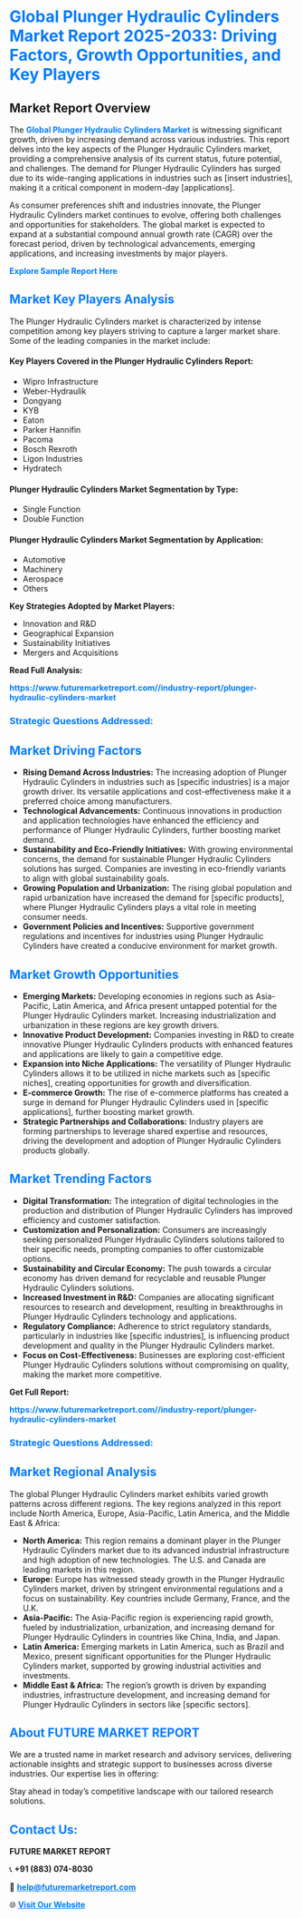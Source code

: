 <h1 style="color: #007BFF;">Global Plunger Hydraulic Cylinders Market Report 2025-2033: Driving Factors, Growth Opportunities, and Key Players</h1>

<section id="overview">
<h2>Market Report Overview</h2>
<p>The <a href="https://www.futuremarketreport.com//industry-report/plunger-hydraulic-cylinders-market" style="color: #007BFF; text-decoration: none;"><strong>Global Plunger Hydraulic Cylinders Market</strong></a> is witnessing significant growth, driven by increasing demand across various industries. This report delves into the key aspects of the Plunger Hydraulic Cylinders market, providing a comprehensive analysis of its current status, future potential, and challenges. The demand for Plunger Hydraulic Cylinders has surged due to its wide-ranging applications in industries such as [insert industries], making it a critical component in modern-day [applications].</p>
<p>As consumer preferences shift and industries innovate, the Plunger Hydraulic Cylinders market continues to evolve, offering both challenges and opportunities for stakeholders. The global market is expected to expand at a substantial compound annual growth rate (CAGR) over the forecast period, driven by technological advancements, emerging applications, and increasing investments by major players.</p>
</section>

<section id="overview">
<p><a href="https://www.futuremarketreport.com//request-sample/reportId=86373" style="color: #007BFF; text-decoration: none;"><strong>Explore Sample Report Here</strong></a></p>
</section>

<section id="key-players">
<h2 style="color: #007BFF;">Market Key Players Analysis</h2>
<p>The Plunger Hydraulic Cylinders market is characterized by intense competition among key players striving to capture a larger market share. Some of the leading companies in the market include:</p>
<h4>Key Players Covered in the Plunger Hydraulic Cylinders Report:</h4>
<ul><li>Wipro Infrastructure</li><li>Weber-Hydraulik</li><li>Dongyang</li><li>KYB</li><li>Eaton</li><li>Parker Hannifin</li><li>Pacoma</li><li>Bosch Rexroth</li><li>Ligon Industries</li><li>Hydratech</li></ul>
<h4>Plunger Hydraulic Cylinders Market Segmentation by Type:</h4>
<ul><li>Single Function</li><li>Double Function</li></ul>

<h4>Plunger Hydraulic Cylinders Market Segmentation by Application:</h4>
<ul><li>Automotive</li><li>Machinery</li><li>Aerospace</li><li>Others</li></ul>
<p><strong>Key Strategies Adopted by Market Players:</strong></p>
<ul>
<li>Innovation and R&D</li>
<li>Geographical Expansion</li>
<li>Sustainability Initiatives</li>
<li>Mergers and Acquisitions</li>
</ul>
</section>

<section>
<p><strong>Read Full Analysis: </strong></p><a href="https://www.futuremarketreport.com//industry-report/plunger-hydraulic-cylinders-market" style="color: #007BFF; text-decoration: none;"><strong>https://www.futuremarketreport.com//industry-report/plunger-hydraulic-cylinders-market</strong></a>
<h3 style="color: #007BFF;">Strategic Questions Addressed:</h3>
</section>

<section id="driving-factors">
<h2 style="color: #007BFF;">Market Driving Factors</h2>
<ul>
<li><strong>Rising Demand Across Industries:</strong> The increasing adoption of Plunger Hydraulic Cylinders in industries such as [specific industries] is a major growth driver. Its versatile applications and cost-effectiveness make it a preferred choice among manufacturers.</li>
<li><strong>Technological Advancements:</strong> Continuous innovations in production and application technologies have enhanced the efficiency and performance of Plunger Hydraulic Cylinders, further boosting market demand.</li>
<li><strong>Sustainability and Eco-Friendly Initiatives:</strong> With growing environmental concerns, the demand for sustainable Plunger Hydraulic Cylinders solutions has surged. Companies are investing in eco-friendly variants to align with global sustainability goals.</li>
<li><strong>Growing Population and Urbanization:</strong> The rising global population and rapid urbanization have increased the demand for [specific products], where Plunger Hydraulic Cylinders plays a vital role in meeting consumer needs.</li>
<li><strong>Government Policies and Incentives:</strong> Supportive government regulations and incentives for industries using Plunger Hydraulic Cylinders have created a conducive environment for market growth.</li>
</ul>
</section>

<section id="growth-opportunities">
<h2 style="color: #007BFF;">Market Growth Opportunities</h2>
<ul>
<li><strong>Emerging Markets:</strong> Developing economies in regions such as Asia-Pacific, Latin America, and Africa present untapped potential for the Plunger Hydraulic Cylinders market. Increasing industrialization and urbanization in these regions are key growth drivers.</li>
<li><strong>Innovative Product Development:</strong> Companies investing in R&D to create innovative Plunger Hydraulic Cylinders products with enhanced features and applications are likely to gain a competitive edge.</li>
<li><strong>Expansion into Niche Applications:</strong> The versatility of Plunger Hydraulic Cylinders allows it to be utilized in niche markets such as [specific niches], creating opportunities for growth and diversification.</li>
<li><strong>E-commerce Growth:</strong> The rise of e-commerce platforms has created a surge in demand for Plunger Hydraulic Cylinders used in [specific applications], further boosting market growth.</li>
<li><strong>Strategic Partnerships and Collaborations:</strong> Industry players are forming partnerships to leverage shared expertise and resources, driving the development and adoption of Plunger Hydraulic Cylinders products globally.</li>
</ul>
</section>

<section id="trending-factors">
<h2 style="color: #007BFF;">Market Trending Factors</h2>
<ul>
<li><strong>Digital Transformation:</strong> The integration of digital technologies in the production and distribution of Plunger Hydraulic Cylinders has improved efficiency and customer satisfaction.</li>
<li><strong>Customization and Personalization:</strong> Consumers are increasingly seeking personalized Plunger Hydraulic Cylinders solutions tailored to their specific needs, prompting companies to offer customizable options.</li>
<li><strong>Sustainability and Circular Economy:</strong> The push towards a circular economy has driven demand for recyclable and reusable Plunger Hydraulic Cylinders solutions.</li>
<li><strong>Increased Investment in R&D:</strong> Companies are allocating significant resources to research and development, resulting in breakthroughs in Plunger Hydraulic Cylinders technology and applications.</li>
<li><strong>Regulatory Compliance:</strong> Adherence to strict regulatory standards, particularly in industries like [specific industries], is influencing product development and quality in the Plunger Hydraulic Cylinders market.</li>
<li><strong>Focus on Cost-Effectiveness:</strong> Businesses are exploring cost-efficient Plunger Hydraulic Cylinders solutions without compromising on quality, making the market more competitive.</li>
</ul>
</section>

<section>
<p><strong>Get Full Report: </strong></p><a href="https://www.futuremarketreport.com//industry-report/plunger-hydraulic-cylinders-market" style="color: #007BFF; text-decoration: none;"><strong>https://www.futuremarketreport.com//industry-report/plunger-hydraulic-cylinders-market</strong></a>
<h3 style="color: #007BFF;">Strategic Questions Addressed:</h3>
</section>


<section id="regional-analysis">
<h2 style="color: #007BFF;">Market Regional Analysis</h2>
<p>The global Plunger Hydraulic Cylinders market exhibits varied growth patterns across different regions. The key regions analyzed in this report include North America, Europe, Asia-Pacific, Latin America, and the Middle East & Africa:</p>
<ul>
<li><strong>North America:</strong> This region remains a dominant player in the Plunger Hydraulic Cylinders market due to its advanced industrial infrastructure and high adoption of new technologies. The U.S. and Canada are leading markets in this region.</li>
<li><strong>Europe:</strong> Europe has witnessed steady growth in the Plunger Hydraulic Cylinders market, driven by stringent environmental regulations and a focus on sustainability. Key countries include Germany, France, and the U.K.</li>
<li><strong>Asia-Pacific:</strong> The Asia-Pacific region is experiencing rapid growth, fueled by industrialization, urbanization, and increasing demand for Plunger Hydraulic Cylinders in countries like China, India, and Japan.</li>
<li><strong>Latin America:</strong> Emerging markets in Latin America, such as Brazil and Mexico, present significant opportunities for the Plunger Hydraulic Cylinders market, supported by growing industrial activities and investments.</li>
<li><strong>Middle East & Africa:</strong> The region’s growth is driven by expanding industries, infrastructure development, and increasing demand for Plunger Hydraulic Cylinders in sectors like [specific sectors].</li>
</ul>
</section>

<footer>
<h2 style="color: #007BFF;">About FUTURE MARKET REPORT</h2>
<p>We are a trusted name in market research and advisory services, delivering actionable insights and strategic support to businesses across diverse industries. Our expertise lies in offering:</p>

<p>Stay ahead in today’s competitive landscape with our tailored research solutions.</p>

<h2 style="color: #007BFF;">Contact Us:</h2>
<p><strong>FUTURE MARKET REPORT</strong></p>
<p>📞 <strong>+91 (883) 074-8030</strong></p>
<p>📧 <strong><a href="mailto:help@futuremarketreport.com" style="color: #007BFF;">help@futuremarketreport.com</a></strong></p>
<p>🌐 <strong><a href="https://www.futuremarketreport.com/" style="color: #007BFF;">Visit Our Website</a></strong></p>
</footer>